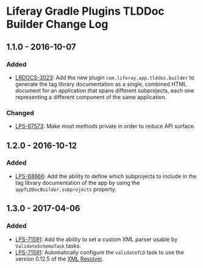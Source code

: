 # Liferay Gradle Plugins TLDDoc Builder Change Log

## 1.1.0 - 2016-10-07

### Added
- [LRDOCS-3023]: Add the new plugin `com.liferay.app.tlddoc.builder` to generate
the tag library documentation as a single, combined HTML document for an
application that spans different subprojects, each one representing a different
component of the same application.

### Changed
- [LPS-67573]: Make most methods private in order to reduce API surface.

## 1.2.0 - 2016-10-12

### Added
- [LPS-68666]: Add the ability to define which subprojects to include in the tag
library documentation of the app by using the `appTLDDocBuilder.subprojects`
property.

## 1.3.0 - 2017-04-06

### Added
- [LPS-71591]: Add the ability to set a custom XML parser usable by
`ValidateSchemaTask` tasks.
- [LPS-71591]: Automatically configure the `validateTLD` task to use the version
0.12.5 of the [XML Resolver].

[LPS-67573]: https://issues.liferay.com/browse/LPS-67573
[LPS-68666]: https://issues.liferay.com/browse/LPS-68666
[LPS-71591]: https://issues.liferay.com/browse/LPS-71591
[LRDOCS-3023]: https://issues.liferay.com/browse/LRDOCS-3023
[XML Resolver]: http://xmlresolver.org/